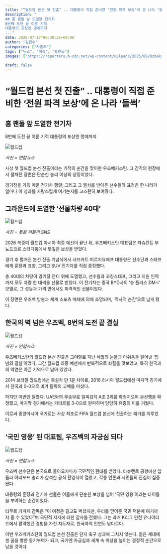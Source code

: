 ```yaml
---
title: "“월드컵 본선 첫 진출” .. 대통령이 직접 준비한 ‘전원 파격 보상’에 온 나라 ‘들썩’"
description: "
## 홈 팬들 앞 도열한 전기차
8번째 도전 끝 이룬 기적
대통령의 포상엔 명예까지
..."
date: 2025-07-17T00:30:25+09:00
author: "김한수"
categories: ["자동차"]
tags: ["뉴스", "이슈", "트렌드"]
images: ["https://reportera.b-cdn.net/wp-content/uploads/2025/06/Uzbekistan-to-qualify-for-the-World-Cup-for-the-first-time-1024x576.jpg"]

draft: false
---
```


# “월드컵 본선 첫 진출” .. 대통령이 직접 준비한 ‘전원 파격 보상’에 온 나라 ‘들썩’


## 홈 팬들 앞 도열한 전기차
8번째 도전 끝 이룬 기적
대통령의 포상엔 명예까지


![월드컵](https://reportera.b-cdn.net/wp-content/uploads/2025/06/Uzbekistan-to-qualify-for-the-World-Cup-for-the-first-time-1024x576.jpg)

*사진 = 연합뉴스*

사상 첫 월드컵 본선 진출이라는 기적의 순간을 맞이한 우즈베키스탄. 그 감격의 현장에서 펼쳐진 장면은 단순한 승리 이상의 상징이었다.

경기장을 가득 메운 전기차 행렬, 그리고 그 열쇠를 받아든 선수들의 표정은 한 나라가 얼마나 이 성과를 자랑스럽게 여기는지를 고스란히 보여줬다.


## 그라운드에 도열한 ‘선물차량 40대’


![월드컵](https://reportera.b-cdn.net/wp-content/uploads/2025/06/우즈벡-전기차-선물-2-1024x579.jpg)

*사진 = 풋볼 팩틀리 SNS*

2026 북중미 월드컵 아시아 최종 예선이 끝난 뒤, 우즈베키스탄 대표팀은 타슈켄트 부뇨드코르 스타디움에서 뜻깊은 보상을 받았다.

경기 후 펼쳐진 본선 진출 기념식에서 샤브카트 미르지요예프 대통령은 선수단과 스태프에게 훈장과 표창, 그리고 SUV 전기차를 직접 증정했다.

총 40대의 차량이 경기장 잔디 위에 도열했고, 선수들과 코칭스태프, 그리고 지원 인력까지 모두 차량 한 대씩을 선물로 받았다. 이 전기차는 중국 BYD사의 ‘송 플러스 DM-i’ 모델로, 그 성능과 가격 면에서도 파격적인 선물이었다.

이 장면은 우즈벡 방송과 세계 스포츠 매체에 의해 조명되며, ‘역사적 순간’으로 남게 됐다.


## 한국의 벽 넘은 우즈벡, 8번의 도전 끝 결실


![월드컵](https://reportera.b-cdn.net/wp-content/uploads/2025/06/우즈벡-북중미-월드컵-3-1024x681.jpg)

*사진 = 연합뉴스*

우즈베키스탄의 월드컵 본선 진출은 그야말로 지난 세월의 눈물과 아쉬움을 털어낸 ‘집념의 결실’이었다. 그간 월드컵 최종 예선에서 반복적으로 좌절을 맛보았고, 특히 한국과의 악연은 아픈 기억으로 남아 있었다.

2014 브라질 월드컵에선 득실차 단 1골 차이로, 2018 러시아 월드컵에선 마지막 경기에서 한국과 0-0으로 비겨 탈락의 고배를 마셨다.

하지만 이번엔 달랐다. UAE와의 무승부로 일찌감치 A조 2위를 확정지으며 본선행을 확정했고, 마지막 경기에서는 카타르를 3-0으로 완파하며 당당히 유종의 미를 거뒀다.

이로써 중앙아시아 국가로는 사상 최초로 FIFA 월드컵 본선에 진출하는 쾌거를 이루었다.


## ‘국민 영웅’ 된 대표팀, 우즈벡의 자긍심 되다


![월드컵](https://reportera.b-cdn.net/wp-content/uploads/2025/06/우즈벡-북중미-월드컵-4-1024x683.jpg)

*사진 = 연합뉴스*

우즈벡 선수단은 본국으로 돌아오자마자 국민적인 환대를 받았다. 타슈켄트 공항에선 압둘라 아리포프 총리가 참석한 공식 환영식이 열렸고, 각종 언론과 시민들의 관심이 집중됐다.

대통령의 훈장과 전기차 선물은 이들에게 단순한 보상을 넘어 ‘국민 영웅’이라는 타이틀을 부여하는 순간이었다.

티무르 카파제 감독은 “이 여정은 길고도 벅찼지만, 우리를 믿어준 국민 덕분에 여기까지 올 수 있었다”며 국민적 지지에 대한 감사를 전했다. 그는 과거 K리그 인천 유나이티드에서 활약했던 경험을 가진 지도자로, 한국과의 인연도 남다르다.

이번 우즈베키스탄의 월드컵 본선 진출은 단지 축구 성과에 그치지 않는다. 젊은 세대에겐 꿈을 향한 동기부여가 되고, 국가엔 자긍심과 세계 속 위상을 높이는 결정적 순간으로 남을 것이다.
